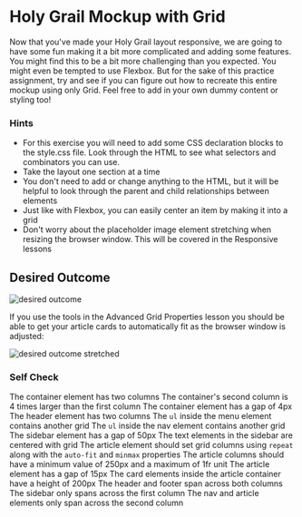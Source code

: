 # Holy Grail Mockup with Grid

Now that you've made your Holy Grail layout responsive, we are going to have some fun making it a bit more complicated and adding some features. You might find this to be a bit more challenging than you expected. You might even be tempted to use Flexbox. But for the sake of this practice assignment, try and see if you can figure out how to recreate this entire mockup using only Grid. Feel free to add in your own dummy content or styling too!

### Hints
- For this exercise you will need to add some CSS declaration blocks to the style.css file. Look through the HTML to see what selectors and combinators you can use.
- Take the layout one section at a time
- You don't need to add or change anything to the HTML, but it will be helpful to look through the parent and child relationships between elements
- Just like with Flexbox, you can easily center an item by making it into a grid
- Don't worry about the placeholder image element stretching when resizing the browser window. This will be covered in the Responsive lessons

## Desired Outcome

![desired outcome](./desired-outcome.png)

If you use the tools in the Advanced Grid Properties lesson you should be able to get your article cards to automatically fit as the browser window is adjusted:

![desired outcome stretched](./desired-outcome-stretched.png)

### Self Check
 The container element has two columns
 The container's second column is 4 times larger than the first column
 The container element has a gap of 4px
 The header element has two columns
 The `ul` inside the menu element contains another grid
 The `ul` inside the nav element contains another grid
 The sidebar element has a gap of 50px
 The text elements in the sidebar are centered with grid
 The article element should set grid columns using `repeat` along with the `auto-fit` and `minmax` properties
 The article columns should have a minimum value of 250px and a maximum of 1fr unit
 The article element has a gap of 15px
 The card elements inside the article container have a height of 200px
 The header and footer span across both columns
 The sidebar only spans across the first column
 The nav and article elements only span across the second column
